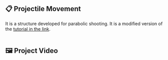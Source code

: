 ## 📋 Projectile Movement
It is a structure developed for parabolic shooting.
It is a modified version of the [tutorial in the link](https://www.youtube.com/watch?v=Qxs3GrhcZI8).
<br/><br/>


## 🖼 Project Video
